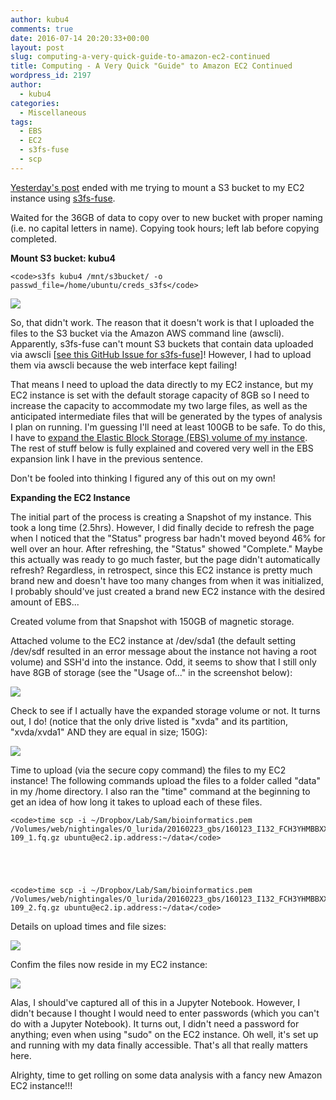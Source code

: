 ```yaml
---
author: kubu4
comments: true
date: 2016-07-14 20:20:33+00:00
layout: post
slug: computing-a-very-quick-guide-to-amazon-ec2-continued
title: Computing - A Very Quick "Guide" to Amazon EC2 Continued
wordpress_id: 2197
author:
  - kubu4
categories:
  - Miscellaneous
tags:
  - EBS
  - EC2
  - s3fs-fuse
  - scp
---
```


[Yesterday's post](2016/07/13/computing-the-very-quick-guide-to-amazon-web-services-cloud-computing-instances-ec2.html) ended with me trying to mount a S3 bucket to my EC2 instance using [s3fs-fuse](https://github.com/s3fs-fuse/s3fs-fuse).

Waited for the 36GB of data to copy over to new bucket with proper naming (i.e. no capital letters in name). Copying took hours; left lab before copying completed.



**Mount S3 bucket: kubu4**


    
    <code>s3fs kubu4 /mnt/s3bucket/ -o passwd_file=/home/ubuntu/creds_s3fs</code>



[![](https://eagle.fish.washington.edu/Arabidopsis/20160714_s3f2_mount_error.jpg)](http://eagle.fish.washington.edu/Arabidopsis/20160714_s3f2_mount_error.jpg)



So, that didn't work. The reason that it doesn't work is that I uploaded the files to the S3 bucket via the Amazon AWS command line (awscli). Apparently, s3fs-fuse can't mount S3 buckets that contain data uploaded via awscli [[see this GitHub Issue for s3fs-fuse](https://github.com/s3fs-fuse/s3fs-fuse/issues/333)]! However, I had to upload them via awscli because the web interface kept failing!



That means I need to upload the data directly to my EC2 instance, but my EC2 instance is set with the default storage capacity of 8GB so I need to increase the capacity to accommodate my two large files, as well as the anticipated intermediate files that will be generated by the types of analysis I plan on running. I'm guessing I'll need at least 100GB to be safe. To do this, I have to [expand the Elastic Block Storage (EBS) volume of my instance](https://docs.aws.amazon.com/AWSEC2/latest/UserGuide/ebs-expand-volume.html). The rest of stuff below is fully explained and covered very well in the EBS expansion link I have in the previous sentence.

Don't be fooled into thinking I figured any of this out on my own!



**Expanding the EC2 Instance**

The initial part of the process is creating a Snapshot of my instance. This took a long time (2.5hrs). However, I did finally decide to refresh the page when I noticed that the "Status" progress bar hadn't moved beyond 46% for well over an hour. After refreshing, the "Status" showed "Complete." Maybe this actually was ready to go much faster, but the page didn't automatically refresh? Regardless, in retrospect, since this EC2 instance is pretty much brand new and doesn't have too many changes from when it was initialized, I probably should've just created a brand new EC2 instance with the desired amount of EBS...

Created volume from that Snapshot with 150GB of magnetic storage.

Attached volume to the EC2 instance at /dev/sda1 (the default setting /dev/sdf resulted in an error message about the instance not having a root volume) and SSH'd into the instance. Odd, it seems to show that I still only have 8GB of storage (see the "Usage of..." in the screenshot below):



[![](https://eagle.fish.washington.edu/Arabidopsis/20160714_ec2_expanded_volume_01.png)](http://eagle.fish.washington.edu/Arabidopsis/20160714_ec2_expanded_volume_01.png)



Check to see if I actually have the expanded storage volume or not. It turns out, I do! (notice that the only drive listed is "xvda" and its partition, "xvda/xvda1" AND they are equal in size; 150G):



[![](https://eagle.fish.washington.edu/Arabidopsis/20160714_ec2_expanded_volume_03.jpg)](http://eagle.fish.washington.edu/Arabidopsis/20160714_ec2_expanded_volume_03.jpg)



Time to upload (via the secure copy command) the files to my EC2 instance! The following commands upload the files to a folder called "data" in my /home directory. I also ran the "time" command at the beginning to get an idea of how long it takes to upload each of these files.


    
    <code>time scp -i ~/Dropbox/Lab/Sam/bioinformatics.pem /Volumes/web/nightingales/O_lurida/20160223_gbs/160123_I132_FCH3YHMBBXX_L4_OYSzenG1AAD96FAAPEI-109_1.fq.gz ubuntu@ec2.ip.address:~/data</code>




    
    <code>time scp -i ~/Dropbox/Lab/Sam/bioinformatics.pem /Volumes/web/nightingales/O_lurida/20160223_gbs/160123_I132_FCH3YHMBBXX_L4_OYSzenG1AAD96FAAPEI-109_2.fq.gz ubuntu@ec2.ip.address:~/data</code>





Details on upload times and file sizes:

[![](https://eagle.fish.washington.edu/Arabidopsis/20160714_ec2_upload_times.png)](http://eagle.fish.washington.edu/Arabidopsis/20160714_ec2_upload_times.png)



Confim the files now reside in my EC2 instance:

[![](https://eagle.fish.washington.edu/Arabidopsis/20160714_ec2_confirm_transfer.jpg)](http://eagle.fish.washington.edu/Arabidopsis/20160714_ec2_confirm_transfer.jpg)



Alas, I should've captured all of this in a Jupyter Notebook. However, I didn't because I thought I would need to enter passwords (which you can't do with a Jupyter Notebook). It turns out, I didn't need a password for anything; even when using "sudo" on the EC2 instance. Oh well, it's set up and running with my data finally accessible. That's all that really matters here.

Alrighty, time to get rolling on some data analysis with a fancy new Amazon EC2 instance!!!
